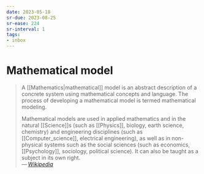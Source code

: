```yaml
---
date: 2023-05-18
sr-due: 2023-08-25
sr-ease: 224
sr-interval: 1
tags:
- inbox
---
```


# Mathematical model

> A [[Mathematics|mathematical]] model is an abstract description of a concrete
> system using mathematical concepts and language. The process of developing a
> mathematical model is termed mathematical modeling.
>
> Mathematical models are used in applied mathematics and in the natural
> [[Science]]s (such as [[Physics]], biology, earth science, chemistry) and
> engineering disciplines (such as [[Computer_science]], electrical
> engineering), as well as in non-physical systems such as the social sciences
> (such as economics, [[Psychology]], sociology, political science). It can also
> be taught as a subject in its own right.\
> — <cite>[Wikipedia](https://en.wikipedia.org/wiki/Mathematical_model)</cite>